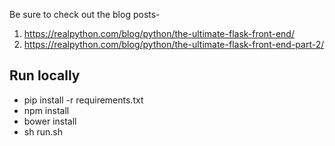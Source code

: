 Be sure to check out the blog posts-

1. https://realpython.com/blog/python/the-ultimate-flask-front-end/
1. https://realpython.com/blog/python/the-ultimate-flask-front-end-part-2/

## Run locally

* pip install -r requirements.txt
* npm install
* bower install
* sh run.sh
